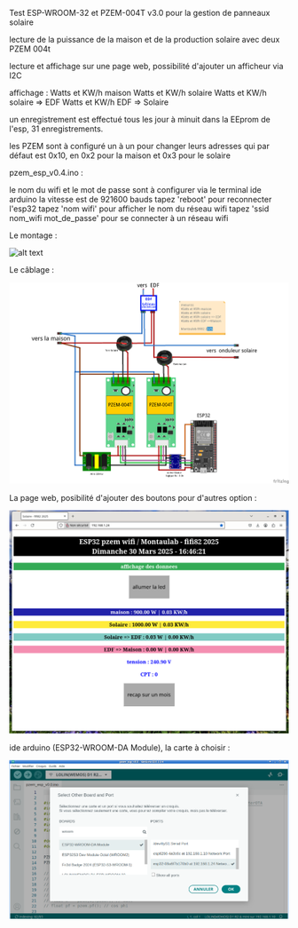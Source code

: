 Test ESP-WROOM-32 et PZEM-004T v3.0 pour la gestion de panneaux solaire 

lecture de la puissance de la maison et de la production solaire avec deux PZEM 004t

lecture et affichage sur une page web, possibilité d'ajouter un afficheur via I2C

affichage :
Watts et KW/h maison
Watts et KW/h solaire
Watts et KW/h solaire => EDF
Watts et KW/h EDF => Solaire

un enregistrement est effectué tous les jour à minuit dans la EEprom de l'esp, 31 enregistrements.


les PZEM sont à configuré un à un pour changer leurs adresses qui par défaut est 0x10, en 0x2 pour la maison et 0x3 pour le solaire


pzem_esp_v0.4.ino :

le nom du wifi et le mot de passe sont à configurer via le terminal ide arduino
la vitesse est de 921600 bauds
tapez 'reboot' pour reconnecter l'esp32
tapez 'nom wifi' pour afficher le nom du réseau wifi
tapez 'ssid nom_wifi mot_de_passe' pour se connecter à un réseau wifi


Le montage : 

![alt text](https://github.com/fifi82/pzem_ESP32/blob/main/image/montage.JPG)


Le câblage : 

![alt text](https://github.com/fifi82/pzem_ESP32/blob/main/image/cablage_pzem_esp32.png)


La page web, posibilité d'ajouter des boutons pour d'autres option : 

![alt text](https://github.com/fifi82/pzem_ESP32/blob/main/image/page_web.png)


ide arduino (ESP32-WROOM-DA Module), la carte à choisir : 

![alt text](https://github.com/fifi82/pzem_ESP32/blob/main/image/ide_arduino.png)



